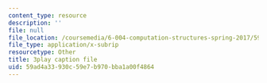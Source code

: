 ```yaml
---
content_type: resource
description: ''
file: null
file_location: /coursemedia/6-004-computation-structures-spring-2017/59ad4a33930c59e7b970bba1a00f4864_TV6AtNbmLBE.vtt
file_type: application/x-subrip
resourcetype: Other
title: 3play caption file
uid: 59ad4a33-930c-59e7-b970-bba1a00f4864
---
```

